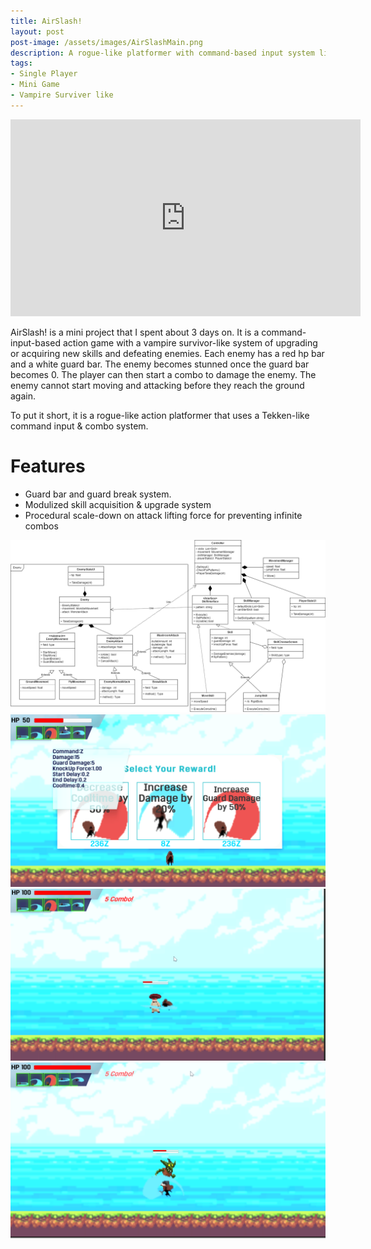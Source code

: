 ```yaml
---
title: AirSlash!
layout: post
post-image: /assets/images/AirSlashMain.png
description: A rogue-like platformer with command-based input system like Tekken.
tags:
- Single Player
- Mini Game
- Vampire Surviver like
---
```


<iframe width="560" height="315" src="https://www.youtube.com/embed/aLcqCNIyOD8" frameborder="0" allow="accelerometer; autoplay; encrypted-media; gyroscope; picture-in-picture" allowfullscreen></iframe>

AirSlash! is a mini project that I spent about 3 days on. It is a command-input-based action game with a vampire survivor-like system of upgrading or acquiring new skills and defeating enemies. Each enemy has a red hp bar and a white guard bar. The enemy becomes stunned once the guard bar becomes 0. The player can then start a combo to damage the enemy. The enemy cannot start moving and attacking before they reach the ground again. 

To put it short, it is a rogue-like action platformer that uses a Tekken-like command input & combo system. 

# Features

* Guard bar and guard break system.
* Modulized skill acquisition & upgrade system
* Procedural scale-down on attack lifting force for preventing infinite combos

<div class="image-container">
  <img src="/assets/images/AirSlash.drawio.png" alt="Image">
</div>

<div class="image-container">
  <img src="/assets/images/AirSlashIngame1.png" alt="Image">
</div>

<div class="image-container">
  <img src="/assets/images/AirSlashIngame2.png" alt="Image">
</div>

<div class="image-container">
  <img src="/assets/images/AirSlashIngame3.png" alt="Image">
</div>
